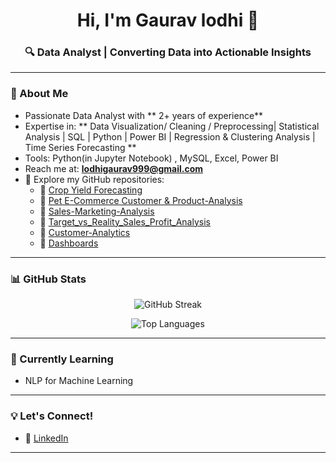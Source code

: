 
<h1 align="center">Hi, I'm Gaurav lodhi 👋</h1>
<h3 align="center">🔍 Data Analyst | Converting Data into Actionable Insights</h3>

---


### 🔹 About Me

-  Passionate Data Analyst with ** 2+ years of experience**
-  Expertise in: ** Data Visualization/ Cleaning / Preprocessing| Statistical Analysis | SQL | Python | Power BI | Regression & Clustering Analysis | Time Series Forecasting **
-  Tools: Python(in Jupyter Notebook) , MySQL, Excel, Power BI
-  Reach me at: **lodhigaurav999@gmail.com**
- 📂 Explore my GitHub repositories:
  - 🔹 [Crop Yield Forecasting](https://github.com/lodhi-999/Crop-Yield-Prediction)
  - 🔹 [Pet E-Commerce Customer & Product-Analysis](https://github.com/lodhi-999/Pet-E-commerce-Customer-Product-Analysis)
  - 🔹 [Sales-Marketing-Analysis](https://github.com/lodhi-999/Sales-Marketing-Analysis)
  - 🔹 [Target_vs_Reality_Sales_Profit_Analysis](https://github.com/lodhi-999/Target_vs_Reality_Full_Funnel_Sales_Profit_Analysis)
  - 🔹 [Customer-Analytics](https://github.com/lodhi-999/Customer-Analytics)
  - 🔹 [Dashboards](https://github.com/lodhi-999/Gameplay-Player-Retention-Dashboard)

---

### 📊 GitHub Stats

<p align="center">
  <img src="https://github-readme-streak-stats.herokuapp.com?user=lodhi-999&theme=default" alt="GitHub Streak" />
</p>

<p align="center">
  <img src="https://github-readme-stats.vercel.app/api/top-langs/?username=lodhi-999&layout=compact&theme=default" alt="Top Languages" />
</p>

---

### 🌱 Currently Learning
- NLP for Machine Learning


---

### 💡 Let's Connect!
- 💼 [LinkedIn](https://www.linkedin.com/in/gaurav-lodhi999)
---
